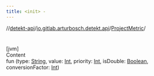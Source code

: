 ```yaml
---
title: <init> -
---
```

//[detekt-api](../../index.md)/[io.gitlab.arturbosch.detekt.api](../index.md)/[ProjectMetric](index.md)/[<init>](-init-.md)



# <init>  
[jvm]  
Content  
fun [<init>](-init-.md)(type: [String](https://kotlinlang.org/api/latest/jvm/stdlib/kotlin/-string/index.html), value: [Int](https://kotlinlang.org/api/latest/jvm/stdlib/kotlin/-int/index.html), priority: [Int](https://kotlinlang.org/api/latest/jvm/stdlib/kotlin/-int/index.html), isDouble: [Boolean](https://kotlinlang.org/api/latest/jvm/stdlib/kotlin/-boolean/index.html), conversionFactor: [Int](https://kotlinlang.org/api/latest/jvm/stdlib/kotlin/-int/index.html))  



